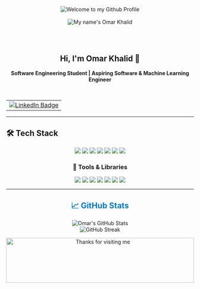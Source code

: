 <!-- "Hero" Header -->
<div align="center">
  <img src="https://github.com/BrunnerLivio/brunnerlivio/blob/master/images/welcome.png?raw=true" style="max-width: 100%;" alt="Welcome to my Github Profile" />
  <br /><br />

  <!-- Animated Name -->
  <img src="https://raw.githubusercontent.com/OmarKhalidHussein/OmarKhalidHussein/main/images/omar_marquee.gif" alt="My name's Omar Khalid" />

  <br /><br />
  <h2>Hi, I'm Omar Khalid 👋</h2>
  <p><strong>Software Engineering Student | Aspiring Software & Machine Learning Engineer</strong></p>
  <br />
</div>


<!-- Social + About -->
<table width="100%" align="center">
<tr>

<!-- LinkedIn Only -->
<td align="center">
<a href="https://www.linkedin.com/in/omar-khalid-54300b29a/" target="_blank">
  <img src="https://img.shields.io/badge/LinkedIn-0077B5?style=for-the-badge&logo=linkedin&logoColor=white" alt="LinkedIn Badge">
</a>
</td>

</tr>
</table>

---

<!-- Skills Section -->
<h2>🛠️ Tech Stack</h2>
<p align="center">
  <img src="https://img.shields.io/badge/C++-00599C?style=for-the-badge&logo=c%2B%2B&logoColor=white"/>
  <img src="https://img.shields.io/badge/C-00599C?style=for-the-badge&logo=c&logoColor=white"/>
  <img src="https://img.shields.io/badge/Java-007396?style=for-the-badge&logo=java&logoColor=white"/>
  <img src="https://img.shields.io/badge/CSharp-239120?style=for-the-badge&logo=c-sharp&logoColor=white"/>
  <img src="https://img.shields.io/badge/Python-3776AB?style=for-the-badge&logo=python&logoColor=white"/>
  <img src="https://img.shields.io/badge/HTML5-E34F26?style=for-the-badge&logo=html5&logoColor=white"/>
  <img src="https://img.shields.io/badge/CSS3-1572B6?style=for-the-badge&logo=css3&logoColor=white"/>
</p>

<h3 align="center">🧠 Tools & Libraries</h3>
<p align="center">
  <img src="https://img.shields.io/badge/NumPy-013243?style=for-the-badge&logo=numpy&logoColor=white"/>
  <img src="https://img.shields.io/badge/Pandas-150458?style=for-the-badge&logo=pandas&logoColor=white"/>
  <img src="https://img.shields.io/badge/scikit--learn-F7931E?style=for-the-badge&logo=scikit-learn&logoColor=white"/>
  <img src="https://img.shields.io/badge/Streamlit-FF4B4B?style=for-the-badge&logo=streamlit&logoColor=white"/>
  <img src="https://img.shields.io/badge/Git-F05032?style=for-the-badge&logo=git&logoColor=white"/>
  <img src="https://img.shields.io/badge/GitHub-181717?style=for-the-badge&logo=github&logoColor=white"/>
  <img src="https://img.shields.io/badge/VSCode-007ACC?style=for-the-badge&logo=visual-studio-code&logoColor=white"/>
</p>

---

<!-- GitHub Stats -->
<h2 style="color:#007acc;" align="center">📈 GitHub Stats</h2>

<p align="center">
  <img src="https://github-readme-stats.vercel.app/api?username=OmarKhalidHussein&show_icons=true&theme=dark" alt="Omar's GitHub Stats"/>
  <br>
  <img src="https://github-readme-streak-stats.herokuapp.com/?user=OmarKhalidHussein&theme=dark" alt="GitHub Streak"/>
</p>


<!-- Footer -->
<div align="center">
<img height="120" alt="Thanks for visiting me" width="100%" src="https://raw.githubusercontent.com/BrunnerLivio/brunnerlivio/master/images/marquee.svg" />
<br />
</div>


